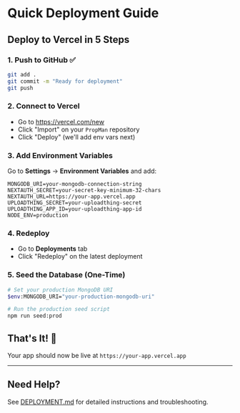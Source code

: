 # Quick Deployment Guide

## Deploy to Vercel in 5 Steps

### 1. Push to GitHub ✅
```bash
git add .
git commit -m "Ready for deployment"
git push
```

### 2. Connect to Vercel
- Go to https://vercel.com/new
- Click "Import" on your `PropMan` repository
- Click "Deploy" (we'll add env vars next)

### 3. Add Environment Variables
Go to **Settings** → **Environment Variables** and add:

```env
MONGODB_URI=your-mongodb-connection-string
NEXTAUTH_SECRET=your-secret-key-minimum-32-chars
NEXTAUTH_URL=https://your-app.vercel.app
UPLOADTHING_SECRET=your-uploadthing-secret
UPLOADTHING_APP_ID=your-uploadthing-app-id
NODE_ENV=production
```

### 4. Redeploy
- Go to **Deployments** tab
- Click "Redeploy" on the latest deployment

### 5. Seed the Database (One-Time)
```bash
# Set your production MongoDB URI
$env:MONGODB_URI="your-production-mongodb-uri"

# Run the production seed script
npm run seed:prod
```

## That's It! 🎉

Your app should now be live at `https://your-app.vercel.app`

---

## Need Help?

See [DEPLOYMENT.md](./DEPLOYMENT.md) for detailed instructions and troubleshooting.
